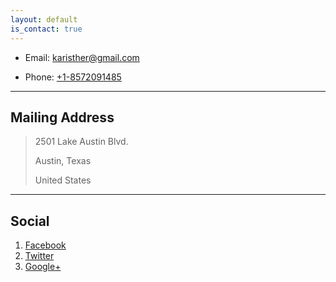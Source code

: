 ```yaml
---
layout: default
is_contact: true
---
```


* Email: [karisther@gmail.com](mailto:karisther@gmail.com)

* Phone: [+1-8572091485](tel:+1-8572091485)

---

## Mailing Address

> 2501 Lake Austin Blvd.
>
> Austin, Texas
>
> United States

---

## Social

1. [Facebook](#)
2. [Twitter](#)
3. [Google+](#)
